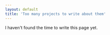 ```yaml
---
layout: default
title: 'Too many projects to write about them'
---
```


I haven't found the time to write this page yet.
